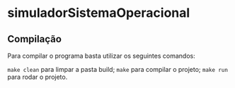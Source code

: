 # simuladorSistemaOperacional
  

## Compilação


Para compilar o programa basta utilizar os seguintes comandos:

``make clean`` para limpar a pasta build;
``make`` para compilar o projeto;
``make run`` para rodar o projeto.
